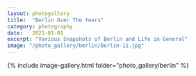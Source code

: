 ```yaml
---
layout: photogallery
title:  "Berlin Over The Years"
category: photography
date:   2021-01-01
excerpt: "Various Snapshots of Berlin and Life in General"
image: "/photo_gallery/berlin/Berlin-11.jpg"
---
```

<!-- ## Berlin Over The Years -->
{% include image-gallery.html folder="photo_gallery/berlin" %}
